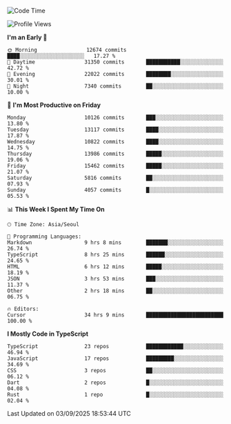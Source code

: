 <!--START_SECTION:waka-->
![Code Time](http://img.shields.io/badge/Code%20Time-8%2C245%20hrs%208%20mins-blue)

![Profile Views](http://img.shields.io/badge/Profile%20Views-0-blue)

**I'm an Early 🐤** 

```text
🌞 Morning                12674 commits       ████░░░░░░░░░░░░░░░░░░░░░   17.27 % 
🌆 Daytime                31350 commits       ███████████░░░░░░░░░░░░░░   42.72 % 
🌃 Evening                22022 commits       ████████░░░░░░░░░░░░░░░░░   30.01 % 
🌙 Night                  7340 commits        ██░░░░░░░░░░░░░░░░░░░░░░░   10.00 % 
```
📅 **I'm Most Productive on Friday** 

```text
Monday                   10126 commits       ███░░░░░░░░░░░░░░░░░░░░░░   13.80 % 
Tuesday                  13117 commits       ████░░░░░░░░░░░░░░░░░░░░░   17.87 % 
Wednesday                10822 commits       ████░░░░░░░░░░░░░░░░░░░░░   14.75 % 
Thursday                 13986 commits       █████░░░░░░░░░░░░░░░░░░░░   19.06 % 
Friday                   15462 commits       █████░░░░░░░░░░░░░░░░░░░░   21.07 % 
Saturday                 5816 commits        ██░░░░░░░░░░░░░░░░░░░░░░░   07.93 % 
Sunday                   4057 commits        █░░░░░░░░░░░░░░░░░░░░░░░░   05.53 % 
```


📊 **This Week I Spent My Time On** 

```text
🕑︎ Time Zone: Asia/Seoul

💬 Programming Languages: 
Markdown                 9 hrs 8 mins        ███████░░░░░░░░░░░░░░░░░░   26.74 % 
TypeScript               8 hrs 25 mins       ██████░░░░░░░░░░░░░░░░░░░   24.65 % 
HTML                     6 hrs 12 mins       █████░░░░░░░░░░░░░░░░░░░░   18.19 % 
JSON                     3 hrs 53 mins       ███░░░░░░░░░░░░░░░░░░░░░░   11.37 % 
Other                    2 hrs 18 mins       ██░░░░░░░░░░░░░░░░░░░░░░░   06.75 % 

🔥 Editors: 
Cursor                   34 hrs 9 mins       █████████████████████████   100.00 % 
```

**I Mostly Code in TypeScript** 

```text
TypeScript               23 repos            ████████████░░░░░░░░░░░░░   46.94 % 
JavaScript               17 repos            █████████░░░░░░░░░░░░░░░░   34.69 % 
CSS                      3 repos             ██░░░░░░░░░░░░░░░░░░░░░░░   06.12 % 
Dart                     2 repos             █░░░░░░░░░░░░░░░░░░░░░░░░   04.08 % 
Rust                     1 repo              █░░░░░░░░░░░░░░░░░░░░░░░░   02.04 % 
```




 Last Updated on 03/09/2025 18:53:44 UTC
<!--END_SECTION:waka-->
